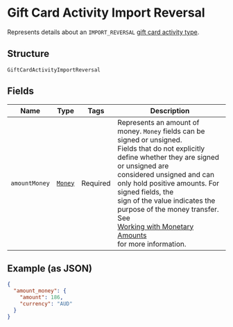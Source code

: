 
# Gift Card Activity Import Reversal

Represents details about an `IMPORT_REVERSAL` [gift card activity type](../../doc/models/gift-card-activity-type.md).

## Structure

`GiftCardActivityImportReversal`

## Fields

| Name | Type | Tags | Description |
|  --- | --- | --- | --- |
| `amountMoney` | [`Money`](../../doc/models/money.md) | Required | Represents an amount of money. `Money` fields can be signed or unsigned.<br>Fields that do not explicitly define whether they are signed or unsigned are<br>considered unsigned and can only hold positive amounts. For signed fields, the<br>sign of the value indicates the purpose of the money transfer. See<br>[Working with Monetary Amounts](https://developer.squareup.com/docs/build-basics/working-with-monetary-amounts)<br>for more information. |

## Example (as JSON)

```json
{
  "amount_money": {
    "amount": 186,
    "currency": "AUD"
  }
}
```

